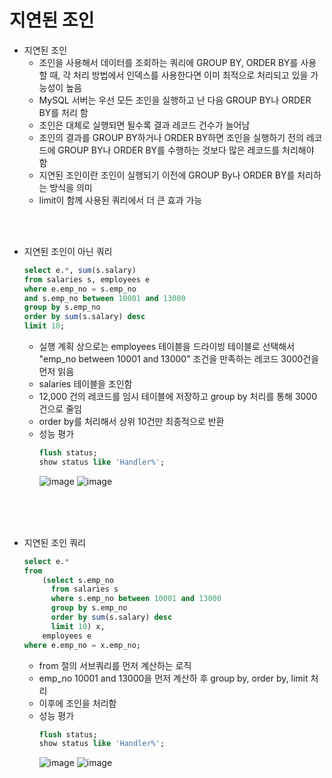 # 지연된 조인

* 지연된 조인
  * 조인을 사용해서 데이터를 조회하는 쿼리에 GROUP BY, ORDER BY를 사용할 때, 각 처리 방법에서 인덱스를 사용한다면 이미 최적으로 처리되고 있을 가능성이 높음 
  * MySQL 서버는 우선 모든 조인을 실행하고 난 다음 GROUP BY나 ORDER BY를 처리 함 
  * 조인은 대체로 실행되면 될수록 결과 레코드 건수가 늘어남 
  * 조인의 결과를 GROUP BY하거나 ORDER BY하면 조인을 실행하기 전의 레코드에 GROUP BY나 ORDER BY를 수행하는 것보다 많은 레코드를 처리해야 함
  * 지연된 조인이란 조인이 실행되기 이전에 GROUP By나 ORDER BY를 처리하는 방식을 의미 
  * limit이 함께 사용된 쿼리에서 더 큰 효과 가능  

</br></br>
* 지연된 조인이 아닌 쿼리 
  ```sql
  select e.*, sum(s.salary)
  from salaries s, employees e
  where e.emp_no = s.emp_no
  and s.emp_no between 10001 and 13000
  group by s.emp_no
  order by sum(s.salary) desc
  limit 10;
  ```
  * 실행 계획 상으로는 employees 테이블을 드라이빙 테이블로 선택해서 "emp_no between 10001 and 13000" 조건을 만족하는 레코드 3000건을 먼저 읽음 
  * salaries 테이블을 조인함
  * 12,000 건의 레코드를 임시 테이블에 저장하고 group by 처리를 통해 3000건으로 줄임 
  * order by를 처리해서 상위 10건만 최종적으로 반환 
  * 성능 평가 
    ```sql
    flush status;
    show status like 'Handler%';
    ```
    ![image](https://github.com/gosekose/MySQL-Study/assets/88478829/4825efc3-5ef4-49f4-ae88-7e5ac5626505)
    ![image](https://github.com/gosekose/MySQL-Study/assets/88478829/2c9b6761-e485-4d36-8260-3c7ba7277d9d)

</br></br></br>  
* 지연된 조인 쿼리 
  ``` sql
  select e.*
  from
      (select s.emp_no
        from salaries s
        where s.emp_no between 10001 and 13000
        group by s.emp_no
        order by sum(s.salary) desc
        limit 10) x,
      employees e
  where e.emp_no = x.emp_no;
  ```
  * from 절의 서브쿼리를 먼저 계산하는 로직 
  * emp_no 10001 and 13000을 먼저 계산하 후 group by, order by, limit 처리 
  * 이후에 조인을 처리함 
  * 성능 평가 
    ```sql
    flush status;
    show status like 'Handler%';
    ```
    ![image](https://github.com/gosekose/MySQL-Study/assets/88478829/3c23a627-bf39-4e6c-9224-9027262b32ea)
    ![image](https://github.com/gosekose/MySQL-Study/assets/88478829/a47dfe91-aaa7-4854-8f22-26e6cd4c2849)

